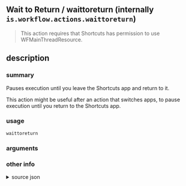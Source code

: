 
## Wait to Return / waittoreturn (internally `is.workflow.actions.waittoreturn`)


> This action requires that Shortcuts has permission to use WFMainThreadResource.


## description
### summary
Pauses execution until you leave the Shortcuts app and return to it.

This action might be useful after an action that switches apps, to pause execution until you return to the Shortcuts app.


### usage
`waittoreturn `

### arguments


### other info

<details><summary>source json</summary>
```json
{
	"ActionClass": "WFWaitToReturnAction",
	"ActionKeywords": [
		"wait"
	],
	"Category": "Scripting",
	"Description": {
		"DescriptionSummary": "Pauses execution until you leave the Shortcuts app and return to it.\n\nThis action might be useful after an action that switches apps, to pause execution until you return to the Shortcuts app."
	},
	"IconName": "Scripting.png",
	"InputPassthrough": true,
	"Name": "Wait to Return",
	"RequiredResources": [
		"WFMainThreadResource"
	],
	"Subcategory": "Control Flow"
}
```
</details>
